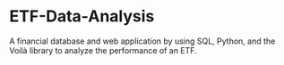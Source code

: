 # ETF-Data-Analysis
A financial database and web application by using SQL, Python, and the Voilà library to analyze the performance of an ETF.
